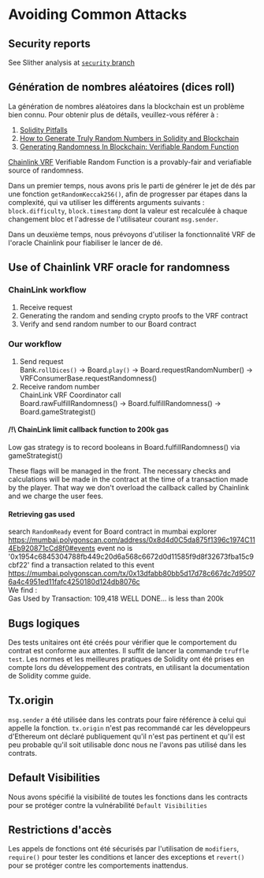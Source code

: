 # Avoiding Common Attacks
## Security reports
See Slither analysis at [`security` branch](https://github.com/jcaporossi/mnp-trufflebox/tree/feature/security)

## Génération de nombres aléatoires (dices roll)

La génération de nombres aléatoires dans la blockchain est un problème bien connu. Pour obtenir plus de détails, veuillez-vous référer à :

1. [Solidity Pitfalls](https://betterprogramming.pub/how-to-generate-truly-random-numbers-in-solidity-and-blockchain-9ced6472dbdf)
2. [How to Generate Truly Random Numbers in Solidity and Blockchain](https://betterprogramming.pub/how-to-generate-truly-random-numbers-in-solidity-and-blockchain-9ced6472dbdf)
3. [Generating Randomness In Blockchain: Verifiable Random Function](https://hackernoon.com/generating-randomness-in-blockchain-verifiable-random-function-ft1534ud)

[Chainlink VRF](https://docs.chain.link/docs/chainlink-vrf/) Verifiable Random Function is a provably-fair and veriafiable source of randomness.

Dans un premier temps, nous avons pris le parti de générer le jet de dés par une fonction ```getRandomKeccak256()```, afin de progresser par étapes dans la complexité, qui va utiliser les différents arguments suivants : ```block.difficulty```, ```block.timestamp``` dont la valeur est recalculée à chaque changement bloc et l'adresse de l'utilisateur courant ```msg.sender```.

Dans un deuxième temps, nous prévoyons d'utiliser la fonctionnalité VRF de l'oracle Chainlink pour fiabiliser le lancer de dé.

## Use of Chainlink VRF oracle for randomness
### ChainLink workflow
1. Receive request
2. Generating the random and sending crypto proofs to the VRF contract
3. Verify and send random number to our Board contract

### Our workflow
1. Send request  
   Bank.`rollDices()` -> Board.`play()` -> Board.requestRandomNumber() -> VRFConsumerBase.requestRandomness()
2. Receive random number  
   ChainLink VRF Coordinator call  
   Board.rawFulfillRandomness() -> Board.fulfillRandomness() -> Board.gameStrategist()
#### /!\ ChainLink limit callback function to 200k gas
Low gas strategy is to record booleans in Board.fulfillRandomness() via gameStrategist()

These flags will be managed in the front.
The necessary checks and calculations will be made in the contract at the time of a transaction made by the player.
That way we don't overload the callback called by Chainlink and we charge the user fees.

#### Retrieving gas used
search `RandomReady` event for Board contract in mumbai explorer
https://mumbai.polygonscan.com/address/0x8d4d0C5da875f1396c1974C114Eb920871cCd8f0#events
event no is '0x1954c6845304788fb449c20d6a568c6672d0d11585f9d8f32673fba15c9cbf22'
find a transaction related to this event
https://mumbai.polygonscan.com/tx/0x13dfabb80bb5d17d78c667dc7d95076a4c4951ed11fafc4250180d124db8076c  
We find :  
Gas Used by Transaction: 109,418
WELL DONE... is less than 200k

## Bugs logiques

Des tests unitaires ont été créés pour vérifier que le comportement du contrat est conforme aux attentes. Il suffit de lancer la commande `truffle test`. Les normes et les meilleures pratiques de Solidity ont été prises en compte lors du développement des contrats, en utilisant la documentation de Solidity comme guide.

## Tx.origin

`msg.sender` a été utilisée dans les contrats pour faire référence à celui qui appelle la fonction. `tx.origin` n'est pas recommandé car les développeurs d'Ethereum ont déclaré publiquement qu'il n'est pas pertinent et qu'il est peu probable qu'il soit utilisable donc nous ne l'avons pas utilisé dans les contrats.

## Default Visibilities

Nous avons spécifié la visibilité de toutes les fonctions dans les contracts pour se protéger contre la vulnérabilité `Default Visibilities`

## Restrictions d'accès

Les appels de fonctions ont été sécurisés par l'utilisation de `modifiers`, `require()` pour tester les conditions et lancer des exceptions et `revert()` pour se protéger contre les comportements inattendus.

